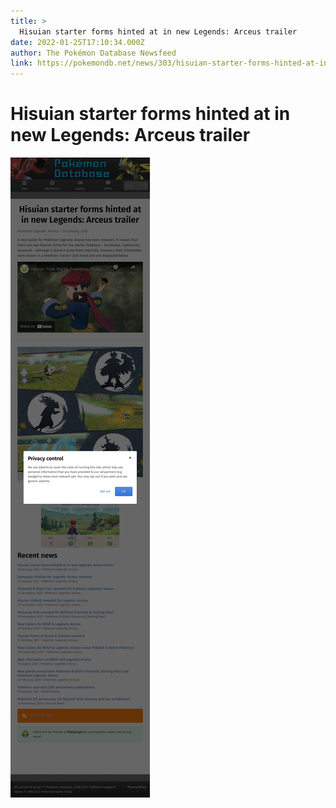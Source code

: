 ```yaml
---
title: >
  Hisuian starter forms hinted at in new Legends: Arceus trailer
date: 2022-01-25T17:10:34.000Z
author: The Pokémon Database Newsfeed
link: https://pokemondb.net/news/303/hisuian-starter-forms-hinted-at-in-new-legends-arceus-trailer
---
```

# Hisuian starter forms hinted at in new Legends: Arceus trailer

[![Hisuian starter forms hinted at in new Legends: Arceus trailer](./screenshot.png)](https://pokemondb.net/news/303/hisuian-starter-forms-hinted-at-in-new-legends-arceus-trailer)
